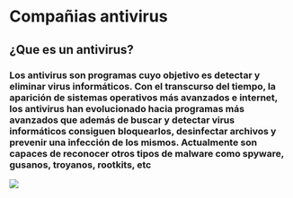 # Compañias antivirus

## ¿Que es un antivirus?

### Los antivirus son programas cuyo objetivo es detectar y eliminar virus informáticos. Con el transcurso del tiempo, la aparición de sistemas operativos más avanzados e internet, los antivirus han evolucionado hacia programas más avanzados que además de buscar y detectar virus informáticos consiguen bloquearlos, desinfectar archivos y prevenir una infección de los mismos. Actualmente son capaces de reconocer otros tipos de malware como spyware, gusanos, troyanos, rootkits, etc

![](https://upload.wikimedia.org/wikipedia/commons/thumb/b/b8/Avast_Software_logo_2016.svg/382px-Avast_Software_logo_2016.svg.png)
